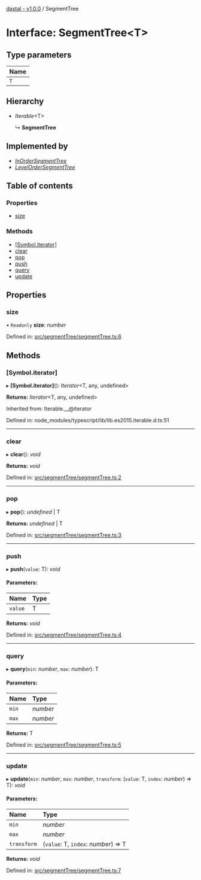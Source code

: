 [dastal - v1.0.0](../README.md) / SegmentTree

# Interface: SegmentTree<T\>

## Type parameters

| Name |
| :------ |
| `T` |

## Hierarchy

* *Iterable*<T\>

  ↳ **SegmentTree**

## Implemented by

* [*InOrderSegmentTree*](../classes/inordersegmenttree.md)
* [*LevelOrderSegmentTree*](../classes/levelordersegmenttree.md)

## Table of contents

### Properties

- [size](segmenttree.md#size)

### Methods

- [[Symbol.iterator]](segmenttree.md#[symbol.iterator])
- [clear](segmenttree.md#clear)
- [pop](segmenttree.md#pop)
- [push](segmenttree.md#push)
- [query](segmenttree.md#query)
- [update](segmenttree.md#update)

## Properties

### size

• `Readonly` **size**: *number*

Defined in: [src/segmentTree/segmentTree.ts:6](https://github.com/havelessbemore/dastal/blob/7cfb505/src/segmentTree/segmentTree.ts#L6)

## Methods

### [Symbol.iterator]

▸ **[Symbol.iterator]**(): *Iterator*<T, any, undefined\>

**Returns:** *Iterator*<T, any, undefined\>

Inherited from: Iterable.\_\_@iterator

Defined in: node_modules/typescript/lib/lib.es2015.iterable.d.ts:51

___

### clear

▸ **clear**(): *void*

**Returns:** *void*

Defined in: [src/segmentTree/segmentTree.ts:2](https://github.com/havelessbemore/dastal/blob/7cfb505/src/segmentTree/segmentTree.ts#L2)

___

### pop

▸ **pop**(): *undefined* \| T

**Returns:** *undefined* \| T

Defined in: [src/segmentTree/segmentTree.ts:3](https://github.com/havelessbemore/dastal/blob/7cfb505/src/segmentTree/segmentTree.ts#L3)

___

### push

▸ **push**(`value`: T): *void*

#### Parameters:

| Name | Type |
| :------ | :------ |
| `value` | T |

**Returns:** *void*

Defined in: [src/segmentTree/segmentTree.ts:4](https://github.com/havelessbemore/dastal/blob/7cfb505/src/segmentTree/segmentTree.ts#L4)

___

### query

▸ **query**(`min`: *number*, `max`: *number*): T

#### Parameters:

| Name | Type |
| :------ | :------ |
| `min` | *number* |
| `max` | *number* |

**Returns:** T

Defined in: [src/segmentTree/segmentTree.ts:5](https://github.com/havelessbemore/dastal/blob/7cfb505/src/segmentTree/segmentTree.ts#L5)

___

### update

▸ **update**(`min`: *number*, `max`: *number*, `transform`: (`value`: T, `index`: *number*) => T): *void*

#### Parameters:

| Name | Type |
| :------ | :------ |
| `min` | *number* |
| `max` | *number* |
| `transform` | (`value`: T, `index`: *number*) => T |

**Returns:** *void*

Defined in: [src/segmentTree/segmentTree.ts:7](https://github.com/havelessbemore/dastal/blob/7cfb505/src/segmentTree/segmentTree.ts#L7)
